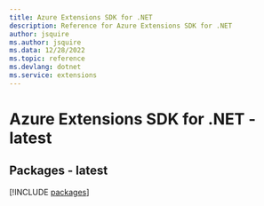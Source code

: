 ```yaml
---
title: Azure Extensions SDK for .NET
description: Reference for Azure Extensions SDK for .NET
author: jsquire
ms.author: jsquire
ms.data: 12/28/2022
ms.topic: reference
ms.devlang: dotnet
ms.service: extensions
---
```

# Azure Extensions SDK for .NET - latest
## Packages - latest
[!INCLUDE [packages](extensions-index.md)]